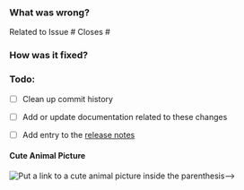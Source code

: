 ### What was wrong?

Related to Issue #
Closes #

### How was it fixed?

### Todo:

- [ ] Clean up commit history

- [ ] Add or update documentation related to these changes

- [ ] Add entry to the [release notes](https://github.com/ethereum/<REPO_NAME>/blob/main/newsfragments/README.md)

#### Cute Animal Picture

![Put a link to a cute animal picture inside the parenthesis-->](<>)
